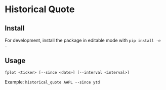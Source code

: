 # Historical Quote

## Install

For development, install the package in editable mode with
`pip install -e .`

## Usage

```shell
fplot <ticker> [--since <date>] [--interval <interval>]
```

Example:
`historical_quote AAPL --since ytd`
